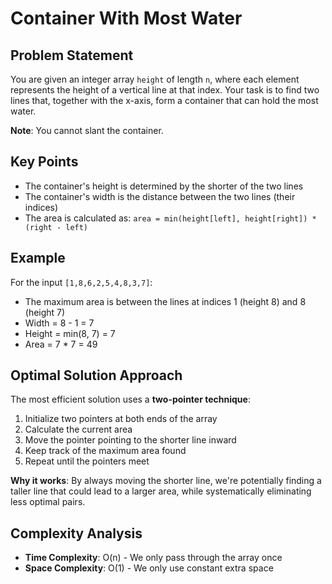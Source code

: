 # Container With Most Water

## Problem Statement

You are given an integer array `height` of length `n`, where each element represents the height of a vertical line at that index. Your task is to find two lines that, together with the x-axis, form a container that can hold the most water.

**Note**: You cannot slant the container.

## Key Points

- The container's height is determined by the shorter of the two lines
- The container's width is the distance between the two lines (their indices)
- The area is calculated as: `area = min(height[left], height[right]) * (right - left)`

## Example

For the input `[1,8,6,2,5,4,8,3,7]`:

- The maximum area is between the lines at indices 1 (height 8) and 8 (height 7)
- Width = 8 - 1 = 7
- Height = min(8, 7) = 7
- Area = 7 \* 7 = 49

## Optimal Solution Approach

The most efficient solution uses a **two-pointer technique**:

1. Initialize two pointers at both ends of the array
2. Calculate the current area
3. Move the pointer pointing to the shorter line inward
4. Keep track of the maximum area found
5. Repeat until the pointers meet

**Why it works**: By always moving the shorter line, we're potentially finding a taller line that could lead to a larger area, while systematically eliminating less optimal pairs.

## Complexity Analysis

- **Time Complexity**: O(n) - We only pass through the array once
- **Space Complexity**: O(1) - We only use constant extra space
